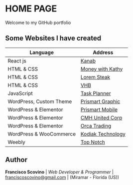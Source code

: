 
# HOME PAGE

Welcome to my GitHub portfolio

## Some Websites I have created

| Language | Address |
| ----------- | ----------- |
| React js | [Kanab](https://github.com/fscovino/kanban) |
| HTML & CSS | [Money with Kathy](https://zz880.csb.app/) |
| HTML & CSS | [Lorem Steak](http://draft.prismartgraphic.com/loremsteak/) |
| HTML & CSS | [VHB](https://fscovino.github.io/vhb/) |
| JavaScript | [Task Planner](https://fscovino.github.io/Task-Planner/) |
| WordPress, Custom Theme | [Prismart Graphic](https://prismartgraphic.com/) |
| WordPress & Elementor | [Prismart Mobile](http://prismart.net/) |
| WordPress & Elementor | [CMH United Corp](https://cmhunited.com/) |
| WordPress & Elementor | [Orca Trading](http://www.orcacorp.com/) |
| WordPress & WooCommerce | [Kodiak Technology](https://kodiakoriginal.com/) |
| Weebly | [Top Notch](http://www.topnotchcigars.com/) |


## Author

**Francisco Scovino** | *Web Developer & Programmer* | [franciscoscovino@gmail.com](mailto:franciscoscovino@gmail.com) | (Miramar - Florida (US))
